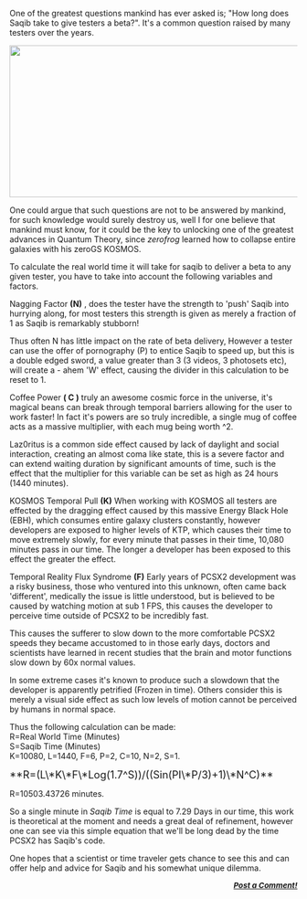 <div class="single-article">

<div class="item-page clearfix">

<div style="text-align:center;">

</div>

One of the greatest questions mankind has ever asked is; "How long does
Saqib take to give testers a beta?". It's a common question raised by
many testers over the years.  
  
[<img src="/images/stories/frontend/devblog/bifco.jpg" width="549" height="266" />](/images/stories/frontend/devblog/bifco.jpg)  
  
One could argue that such questions are not to be answered by mankind,
for such knowledge would surely destroy us, well I for one believe that
mankind must know, for it could be the key to unlocking one of the
greatest advances in Quantum Theory, since *zerofrog* learned how to
collapse entire galaxies with his zeroGS KOSMOS.  
  
To calculate the real world time it will take for saqib to deliver a
beta to any given tester, you have to take into account the following
variables and factors.  
  
Nagging Factor **(N)** , does the tester have the strength to 'push'
Saqib into hurrying along, for most testers this strength is given as
merely a fraction of 1 as Saqib is remarkably stubborn!  
  
Thus often N has little impact on the rate of beta delivery, However a
tester can use the offer of pornography (P) to entice Saqib to speed up,
but this is a double edged sword, a value greater than 3 (3 videos, 3
photosets etc), will create a - ahem 'W' effect, causing the divider in
this calculation to be reset to 1.  
  
Coffee Power **( C )** truly an awesome cosmic force in the universe,
it's magical beans can break through temporal barriers allowing for the
user to work faster! In fact it's powers are so truly incredible, a
single mug of coffee acts as a massive multiplier, with each mug being
worth ^2.  
  
Laz0ritus is a common side effect caused by lack of daylight and social
interaction, creating an almost coma like state, this is a severe factor
and can extend waiting duration by significant amounts of time, such is
the effect that the multiplier for this variable can be set as high as
24 hours (1440 minutes).  
  
KOSMOS Temporal Pull **(K)** When working with KOSMOS all testers are
effected by the dragging effect caused by this massive Energy Black Hole
(EBH), which consumes entire galaxy clusters constantly, however
developers are exposed to higher levels of KTP, which causes their time
to move extremely slowly, for every minute that passes in their time,
10,080 minutes pass in our time. The longer a developer has been exposed
to this effect the greater the effect.  
  
Temporal Reality Flux Syndrome **(F)** Early years of PCSX2 development
was a risky business, those who ventured into this unknown, often came
back 'different', medically the issue is little understood, but is
believed to be caused by watching motion at sub 1 FPS, this causes the
developer to perceive time outside of PCSX2 to be incredibly fast.  
  
This causes the sufferer to slow down to the more comfortable PCSX2
speeds they became accustomed to in those early days, doctors and
scientists have learned in recent studies that the brain and motor
functions slow down by 60x normal values.  
  
In some extreme cases it's known to produce such a slowdown that the
developer is apparently petrified (Frozen in time). Others consider this
is merely a visual side effect as such low levels of motion cannot be
perceived by humans in normal space.  
  
Thus the following calculation can be made:  
R=Real World Time (Minutes)  
S=Saqib Time (Minutes)  
K=10080, L=1440, F=6, P=2, C=10, N=2, S=1.  
  
<span style="font-size: large;">
**R=(L\*K\*F\*Log(1.7^S))/((Sin(PI\*P/3)+1)\*N^C)** </span>  
  
R=10503.43726 minutes.  
  
So a single minute in *Saqib Time* is equal to 7.29 Days in our time,
this work is theoretical at the moment and needs a great deal of
refinement, however one can see via this simple equation that we'll be
long dead by the time PCSX2 has Saqib's code.  
  
One hopes that a scientist or time traveler gets chance to see this and
can offer help and advice for Saqib and his somewhat unique dilemma.  
  

<div
style="font-style: italic; font-size: 10pt; font-weight: bold; text-align: right;">

[Post a Comment!](http://forums.pcsx2.net/thread-9748.html)

</div>

</div>

</div>
